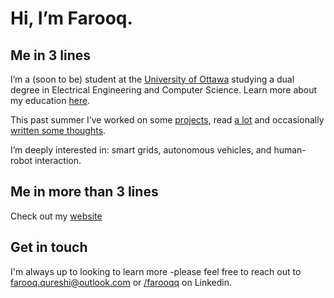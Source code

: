 # Hi, I’m Farooq.

## Me in 3 lines

I’m a (soon to be) student at the [University of Ottawa](HTTP://uottawa.ca) studying a dual degree in Electrical Engineering and Computer Science. Learn more about my education [here](https://www.uottawa.ca/faculty-engineering/school-electrical-engineering-computer-science).

This past summer I’ve worked on some [projects](http://farooqqureshi.com/work), read [a lot](http://farooqqureshi.com/books) and occasionally [written some thoughts](http://fq.bearblog.dev). 

I’m deeply interested in: smart grids, autonomous vehicles, and human-robot interaction. 

## Me in more than 3 lines

Check out my [website](http://farooqqureshi.com)

## Get in touch 
I'm always up to looking to learn more -please feel free to reach out to farooq.qureshi@outlook.com or [/farooqq](https://www.linkedin.com/in/farooqq/) on Linkedin. 
